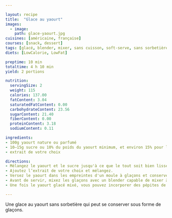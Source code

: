```yaml
---

layout: recipe
title:  "Glace au yaourt"
images:
  - image:
    path: glace-yaourt.jpg
cuisines: [américaine, française]
courses: [snack, dessert]
tags: [glacé, blender, mixer, sans cuisson, soft-serve, sans sorbetière, 3 ingrédients]
diets: [LowCalorie, LowFat]

preptime: 10 min
totaltime: 4 h 10 min
yield: 2 portions

nutrition:
  servingSize: 2
  weight: 115
  calories: 137.00
  fatContent: 3.04
  saturatedFatContent: 0.00
  carbohydrateContent: 23.56
  sugarContent: 21.40
  fiberContent: 0.00
  proteinContent: 3.18
  sodiumContent: 0.11

ingredients:
- 100g yaourt nature ou parfumé
- 10–15g sucre ou 10% du poids du yaourt minimum, et environ 15% pour les becs sucrés
- extrait de votre choix

directions:
- Mélangez le yaourt et le sucre jusqu'à ce que le tout soit bien lisse. 
- Ajoutez l’extrait de votre choix et mélangez.
- Versez le yaourt dans les empreintes d'un moule à glaçons et conservez les au congélateur. 
- Avant de servir, mixez les glaçons avec un blender capable de mixer à haute vitesse ou disposant d'une fonction pour piller des glaçons et obtenir une consistance de crème glacée proche de la gelato. 
- Une fois le yaourt glacé mixé, vous pouvez incorporer des pépites de chocolat, oléagineux, caramel, etc.

---
```


Une glace au yaourt sans sorbetière qui peut se conserver sous forme de glaçons.